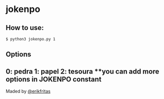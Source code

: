 jokenpo
=============

## How to use:
```
$ python3 jokenpo.py 1
```

## Options
0: pedra
1: papel
2: tesoura
**you can add more options in JOKENPO constant
-----

Maded by [@erikfritas](https://github.com/erikfritas)
